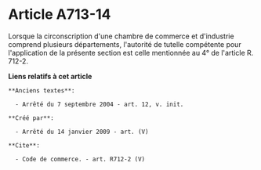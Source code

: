# Article A713-14

Lorsque la circonscription d'une chambre de commerce et d'industrie comprend plusieurs départements, l'autorité de tutelle
compétente pour l'application de la présente section est celle mentionnée au 4° de l'article R. 712-2.

**Liens relatifs à cet article**

	**Anciens textes**:

	  - Arrêté du 7 septembre 2004 - art. 12, v. init.

	**Créé par**:

	  - Arrêté du 14 janvier 2009 - art. (V)

	**Cite**:

	  - Code de commerce. - art. R712-2 (V)
